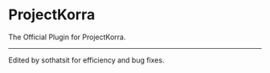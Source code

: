 # ProjectKorra
The Official Plugin for ProjectKorra.

<hr>

Edited by sothatsit for efficiency and bug fixes.
